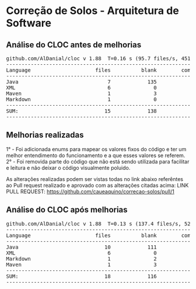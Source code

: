 # Correção de Solos - Arquitetura de Software

## Análise do CLOC antes de melhorias

<pre>
github.com/AlDanial/cloc v 1.88  T=0.16 s (95.7 files/s, 4510.5 lines/s)
-------------------------------------------------------------------------------
Language                     files          blank        comment           code
-------------------------------------------------------------------------------
Java                             7            135              8            368
XML                              6              0              0            179
Maven                            1              3              0             13
Markdown                         1              0              0              1
-------------------------------------------------------------------------------
SUM:                            15            138              8            561
-------------------------------------------------------------------------------
</pre>


## Melhorias realizadas

1° - Foi adicionada enums para mapear os valores fixos do código e ter um melhor entendimento do funcionamento e a que esses valores se referem.
2° - Foi removida parte do código que não está sendo utilizada para facilitar e leitura e não deixar o código visualmente poluido.

As alterações realizadas podem ser vistas todas no link abaixo referêntes ao Pull request realizado e aprovado com as alterações citadas acima:
LINK PULL REQUEST: https://github.com/caueaquino/correcao-solos/pull/1


## Análise do CLOC após melhorias

<pre>
github.com/AlDanial/cloc v 1.88  T=0.13 s (137.4 files/s, 5238.1 lines/s)
-------------------------------------------------------------------------------
Language                     files          blank        comment           code
-------------------------------------------------------------------------------
Java                            10            111             22            341
XML                              6              0              0            179
Markdown                         1              2              0             15
Maven                            1              3              0             13
-------------------------------------------------------------------------------
SUM:                            18            116             22            548
-------------------------------------------------------------------------------
</pre>
